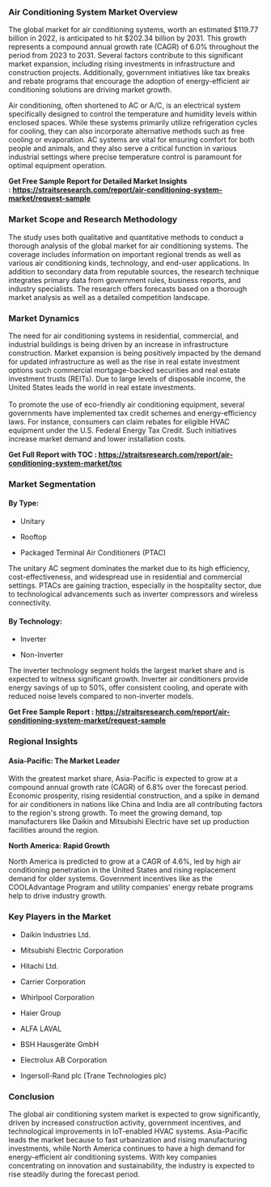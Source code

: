 <h3><strong>Air Conditioning System Market Overview</strong></h3>
<p>The global market for air conditioning systems, worth an estimated $119.77 billion in 2022, is anticipated to hit $202.34 billion by 2031. This growth represents a compound annual growth rate (CAGR) of 6.0% throughout the period from 2023 to 2031. Several factors contribute to this significant market expansion, including rising investments in infrastructure and construction projects. Additionally, government initiatives like tax breaks and rebate programs that encourage the adoption of energy-efficient air conditioning solutions are driving market growth.</p>
<p>Air conditioning, often shortened to AC or A/C, is an electrical system specifically designed to control the temperature and humidity levels within enclosed spaces. While these systems primarily utilize refrigeration cycles for cooling, they can also incorporate alternative methods such as free cooling or evaporation. AC systems are vital for ensuring comfort for both people and animals, and they also serve a critical function in various industrial settings where precise temperature control is paramount for optimal equipment operation.</p>
<p><strong>Get Free Sample Report for Detailed Market Insights :&nbsp;<a href="https://straitsresearch.com/report/air-conditioning-system-market/request-sample">https://straitsresearch.com/report/air-conditioning-system-market/request-sample</a>&nbsp;</strong></p>
<h3><strong>Market Scope and Research Methodology</strong></h3>
<p>The study uses both qualitative and quantitative methods to conduct a thorough analysis of the global market for air conditioning systems. The coverage includes information on important regional trends as well as various air conditioning kinds, technology, and end-user applications. In addition to secondary data from reputable sources, the research technique integrates primary data from government rules, business reports, and industry specialists. The research offers forecasts based on a thorough market analysis as well as a detailed competition landscape.</p>
<h3><strong>Market Dynamics</strong></h3>
<p>The need for air conditioning systems in residential, commercial, and industrial buildings is being driven by an increase in infrastructure construction. Market expansion is being positively impacted by the demand for updated infrastructure as well as the rise in real estate investment options such commercial mortgage-backed securities and real estate investment trusts (REITs). Due to large levels of disposable income, the United States leads the world in real estate investments.<br /><br />To promote the use of eco-friendly air conditioning equipment, several governments have implemented tax credit schemes and energy-efficiency laws. For instance, consumers can claim rebates for eligible HVAC equipment under the U.S. Federal Energy Tax Credit. Such initiatives increase market demand and lower installation costs.</p>
<p><strong>Get Full Report with TOC :&nbsp;<a href="https://straitsresearch.com/report/air-conditioning-system-market/toc">https://straitsresearch.com/report/air-conditioning-system-market/toc</a>&nbsp;</strong></p>
<h3><strong>Market Segmentation</strong></h3>
<h4><strong>By Type:</strong></h4>
<ul data-spread="false">
<li>
<p>Unitary</p>
</li>
<li>
<p>Rooftop</p>
</li>
<li>
<p>Packaged Terminal Air Conditioners (PTAC)</p>
</li>
</ul>
<p>The unitary AC segment dominates the market due to its high efficiency, cost-effectiveness, and widespread use in residential and commercial settings. PTACs are gaining traction, especially in the hospitality sector, due to technological advancements such as inverter compressors and wireless connectivity.</p>
<h4><strong>By Technology:</strong></h4>
<ul data-spread="false">
<li>
<p>Inverter</p>
</li>
<li>
<p>Non-Inverter</p>
</li>
</ul>
<p>The inverter technology segment holds the largest market share and is expected to witness significant growth. Inverter air conditioners provide energy savings of up to 50%, offer consistent cooling, and operate with reduced noise levels compared to non-inverter models.</p>
<p><strong>Get Free Sample Report :&nbsp;<a href="https://straitsresearch.com/report/air-conditioning-system-market/request-sample">https://straitsresearch.com/report/air-conditioning-system-market/request-sample</a>&nbsp;</strong></p>
<h3><strong>Regional Insights</strong></h3>
<h4><strong>Asia-Pacific: The Market Leader</strong></h4>
<p>With the greatest market share, Asia-Pacific is expected to grow at a compound annual growth rate (CAGR) of 6.8% over the forecast period. Economic prosperity, rising residential construction, and a spike in demand for air conditioners in nations like China and India are all contributing factors to the region's strong growth. To meet the growing demand, top manufacturers like Daikin and Mitsubishi Electric have set up production facilities around the region.</p>
<p><strong>North America: Rapid Growth</strong></p>
<p>North America is predicted to grow at a CAGR of 4.6%, led by high air conditioning penetration in the United States and rising replacement demand for older systems. Government incentives like as the COOLAdvantage Program and utility companies' energy rebate programs help to drive industry growth.</p>
<h3><strong>Key Players in the Market</strong></h3>
<ul data-spread="false">
<li>
<p>Daikin Industries Ltd.</p>
</li>
<li>
<p>Mitsubishi Electric Corporation</p>
</li>
<li>
<p>Hitachi Ltd.</p>
</li>
<li>
<p>Carrier Corporation</p>
</li>
<li>
<p>Whirlpool Corporation</p>
</li>
<li>
<p>Haier Group</p>
</li>
<li>
<p>ALFA LAVAL</p>
</li>
<li>
<p>BSH Hausger&auml;te GmbH</p>
</li>
<li>
<p>Electrolux AB Corporation</p>
</li>
<li>
<p>Ingersoll-Rand plc (Trane Technologies plc)</p>
</li>
</ul>
<h3><strong>Conclusion</strong></h3>
<p>The global air conditioning system market is expected to grow significantly, driven by increased construction activity, government incentives, and technological improvements in IoT-enabled HVAC systems. Asia-Pacific leads the market because to fast urbanization and rising manufacturing investments, while North America continues to have a high demand for energy-efficient air conditioning systems. With key companies concentrating on innovation and sustainability, the industry is expected to rise steadily during the forecast period.</p>
